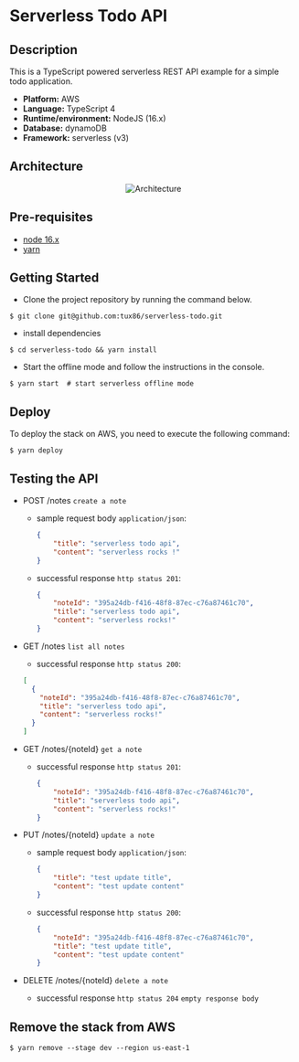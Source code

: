 # Serverless Todo API

## Description

This is a TypeScript powered serverless REST API example for a simple todo application.

- **Platform:** AWS
- **Language:** TypeScript 4
- **Runtime/environment:** NodeJS (16.x)
- **Database:** dynamoDB
- **Framework:** serverless (v3)

## Architecture

<p align="center">
  <img src="https://user-images.githubusercontent.com/9397970/185930093-d2e83185-e742-4df3-a539-370b4ee6be10.png" alt="Architecture"/>
</p>

## Pre-requisites

-  [node 16.x](https://nodejs.org/fr/download/)
-   [yarn](https://yarnpkg.com/)

## Getting Started
- Clone the project repository by running the command below.
```shell
$ git clone git@github.com:tux86/serverless-todo.git
```
- install dependencies
```shell
$ cd serverless-todo && yarn install
```
- Start the offline mode and follow the instructions in the console.

```shell
$ yarn start  # start serverless offline mode
```

## Deploy

To deploy the stack on AWS, you need to execute the following command:

```shell
$ yarn deploy
```

## Testing the API

* POST /notes `create a note`
  * sample request body `application/json`:
    ```json
    {
        "title": "serverless todo api",
        "content": "serverless rocks !"
    }
    ```
  * successful response `http status 201`: 
    ```json
    {
        "noteId": "395a24db-f416-48f8-87ec-c76a87461c70",
        "title": "serverless todo api",
        "content": "serverless rocks!"
    }
    ```
  
* GET /notes `list all notes`
    * successful response `http status 200`:
    ```json
    [
      {
        "noteId": "395a24db-f416-48f8-87ec-c76a87461c70",
        "title": "serverless todo api",
        "content": "serverless rocks!"
      }
    ]
    ```

* GET /notes/{noteId}  `get a note`
    * successful response `http status 201`:
      ```json
      {
          "noteId": "395a24db-f416-48f8-87ec-c76a87461c70",
          "title": "serverless todo api",
          "content": "serverless rocks!"
      }
      ```
* PUT /notes/{noteId}  `update a note`
    * sample request body `application/json`:
      ```json
      {
          "title": "test update title",
          "content": "test update content"
      }
      ```
    * successful response `http status 200`:
      ```json
      {
          "noteId": "395a24db-f416-48f8-87ec-c76a87461c70",
          "title": "test update title",
          "content": "test update content"
      }
      ```
* DELETE /notes/{noteId} `delete a note`
    * successful response `http status 204` `empty response body`

    
## Remove the stack from AWS

```shell
$ yarn remove --stage dev --region us-east-1
```
